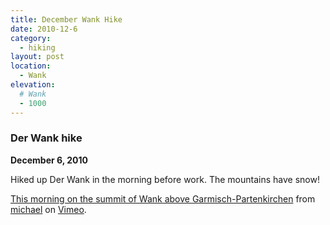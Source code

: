 ```yaml
---
title: December Wank Hike
date: 2010-12-6
category:
  - hiking
layout: post
location:
  - Wank
elevation:
  # Wank
  - 1000
---
```


### Der Wank hike
<b>December 6, 2010</b>

Hiked up Der Wank in the morning before work. The mountains have snow!

<a href="https://vimeo.com/17519429">This morning on the summit of Wank above Garmisch-Partenkirchen</a> from <a href="https://vimeo.com/user3230022">michael</a> on <a href="https://vimeo.com">Vimeo</a>.

